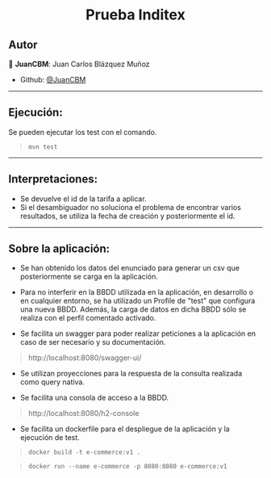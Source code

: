 <h1 align="center">Prueba Inditex </h1>

## Autor
👤 **JuanCBM**: Juan Carlos Blázquez Muñoz

* Github: [@JuanCBM](https://github.com/JuanCBM)


----------------------


## Ejecución:
Se pueden ejecutar los test con el comando.
> `mvn test`

----------------------

## Interpretaciones:
- Se devuelve el id de la tarifa a aplicar.
- Si el desambiguador no soluciona el problema de encontrar varios resultados, se utiliza la fecha de creación y posteriormente el id.

----------------------

## Sobre la aplicación:
- Se han obtenido los datos del enunciado para generar un csv que posteriormente se carga en la aplicación.

- Para no interferir en la BBDD utilizada en la aplicación, en desarrollo o en cualquier entorno, se ha utilizado un Profile de "test" que configura una nueva BBDD. Además, la carga de datos en dicha BBDD sólo se realiza con el perfil comentado activado.

- Se facilita un swagger para poder realizar peticiones a la aplicación en caso de ser necesario y su documentación.
> http://localhost:8080/swagger-ui/

- Se utilizan proyecciones para la respuesta de la consulta realizada como query nativa.

- Se facilita una consola de acceso a la BBDD.
> http://localhost:8080/h2-console

- Se facilita un dockerfile para el despliegue de la aplicación y la ejecución de test.

> ``docker build -t e-commerce:v1 .``

> ``docker run --name e-commerce -p 8080:8080 e-commerce:v1``